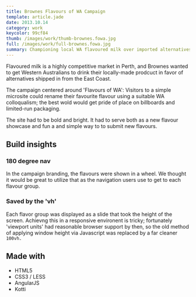 ```yaml
---
title: Brownes Flavours of WA Campaign
template: article.jade
date: 2013.10.14
category: work
keycolor: 99cf84
thumb: /images/work/thumb-brownes.fowa.jpg
full: /images/work/full-brownes.fowa.jpg
summary: Championing local WA flavoured milk over imported alternatives
---
```


Flavoured milk is a highly competitive market in Perth, and Brownes wanted to get Western Australians to drink their locally-made prodcuct in favor of alternatives shipped in from the East Coast.

The campaign centered around 'Flavours of WA': Visitors to a simple microsite could rename their favourite flavour using a suitable WA colloqualism; the best wold would get pride of place on billboards and limited-run packaging.

The site had to be bold and bright. It had to serve both as a new flavour showcase and fun a and simple way to to submit new flavours.

## Build insights

### 180 degree nav

In the campaign branding, the flavours were shown in a wheel. We thought it would be great to utilize that as the navigation users use to get to each flavour group.

### Saved by the 'vh'

Each flavor group was displayed as a slide that took the height of the screen.
Achievng this in a responsive environent is tricky; fortunately 'viewport units' had reasonable browser support by then, so the old method of
applying window height via Javascript was replaced by a far cleaner `100vh.`


## Made with

- HTML5
- CSS3 / LESS
- AngularJS
- Kotti
